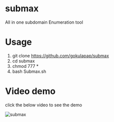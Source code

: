 # submax
All in one subdomain Enumeration tool

# Usage
1) git clone https://github.com/gokulapap/submax
2) cd submax
3) chmod 777 *
4) bash Submax.sh

# Video demo

click the below video to see the demo

![submax](https://user-images.githubusercontent.com/57899332/120093567-d4f3aa00-c138-11eb-9744-8fc8a363c90b.gif)



